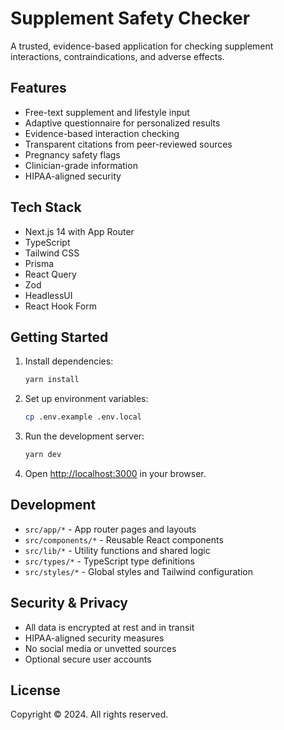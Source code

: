 # Supplement Safety Checker

A trusted, evidence-based application for checking supplement interactions, contraindications, and adverse effects.

## Features

- Free-text supplement and lifestyle input
- Adaptive questionnaire for personalized results
- Evidence-based interaction checking
- Transparent citations from peer-reviewed sources
- Pregnancy safety flags
- Clinician-grade information
- HIPAA-aligned security

## Tech Stack

- Next.js 14 with App Router
- TypeScript
- Tailwind CSS
- Prisma
- React Query
- Zod
- HeadlessUI
- React Hook Form

## Getting Started

1. Install dependencies:
   ```bash
   yarn install
   ```

2. Set up environment variables:
   ```bash
   cp .env.example .env.local
   ```

3. Run the development server:
   ```bash
   yarn dev
   ```

4. Open [http://localhost:3000](http://localhost:3000) in your browser.

## Development

- `src/app/*` - App router pages and layouts
- `src/components/*` - Reusable React components
- `src/lib/*` - Utility functions and shared logic
- `src/types/*` - TypeScript type definitions
- `src/styles/*` - Global styles and Tailwind configuration

## Security & Privacy

- All data is encrypted at rest and in transit
- HIPAA-aligned security measures
- No social media or unvetted sources
- Optional secure user accounts

## License

Copyright © 2024. All rights reserved.
